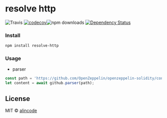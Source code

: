 # resolve http

![Travis](https://img.shields.io/travis/alincode/resolve-http.svg)
[![codecov](https://codecov.io/gh/alincode/resolve-http/branch/master/graph/badge.svg)](https://codecov.io/gh/alincode/resolve-http)![npm downloads](https://img.shields.io/npm/dt/resolve-http.svg)
[![Dependency Status](https://img.shields.io/david/alincode/resolve-http.svg?style=flat)](https://david-dm.org/alincode/resolve-http)

### Install

```sh
npm install resolve-http
```

### Usage

* parser

```js
const path = 'https://github.com/OpenZeppelin/openzeppelin-solidity/contracts/math/SafeMath.sol';
let content = await github.parser(path);
```

## License
MIT © [alincode](https://github.com/alincode/resolve-http)